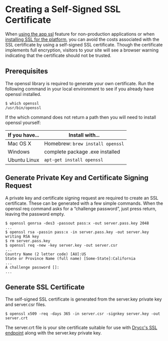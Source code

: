 # Creating a Self-Signed SSL Certificate

When [using the app ssl][app ssl] feature for non-production applications or when [installing SSL for the platform][platform ssl], you can avoid the costs associated with the SSL certificate by using a self-signed SSL certificate. Though the certificate implements full encryption, visitors to your site will see a browser warning indicating that the certificate should not be trusted.

## Prerequisites

The openssl library is required to generate your own certificate. Run the following command in your local environment to see if you already have openssl installed.

    $ which openssl
    /usr/bin/openssl

If the which command does not return a path then you will need to install openssl yourself:

If you have... | Install with...
---------------|------------------------
Mac OS X       | Homebrew: `brew install openssl`
Windows        | complete package .exe installed
Ubuntu Linux   | `apt-get install openssl`

## Generate Private Key and Certificate Signing Request

A private key and certificate signing request are required to create an SSL certificate. These can be generated with a few simple commands. When the openssl req command asks for a “challenge password”, just press return, leaving the password empty.

    $ openssl genrsa -des3 -passout pass:x -out server.pass.key 2048
    ...
    $ openssl rsa -passin pass:x -in server.pass.key -out server.key
    writing RSA key
    $ rm server.pass.key
    $ openssl req -new -key server.key -out server.csr
    ...
    Country Name (2 letter code) [AU]:US
    State or Province Name (full name) [Some-State]:California
    ...
    A challenge password []:
    ...

## Generate SSL Certificate

The self-signed SSL certificate is generated from the server.key private key and server.csr files.

    $ openssl x509 -req -days 365 -in server.csr -signkey server.key -out server.crt

The server.crt file is your site certificate suitable for use with [Drycc's SSL endpoint][app ssl] along with the server.key private key.

[app ssl]: ../applications/ssl-certificates.md
[platform ssl]: https://gateway-api.sigs.k8s.io/guides/tls/